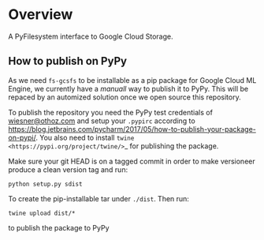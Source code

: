 Overview
========

A PyFilesystem interface to Google Cloud Storage.


How to publish on PyPy
----------------------

As we need ``fs-gcsfs`` to be installable as a pip package for Google Cloud ML 
Engine, we currently have a _manuall_ way to publish it to PyPy.
This will be repaced by an automized solution once we open source this repository.

To publish the repository you need the PyPy test credentials of wiesner@othoz.com
and setup your ``.pypirc`` according to
https://blog.jetbrains.com/pycharm/2017/05/how-to-publish-your-package-on-pypi/.
You also need to install `twine <https://pypi.org/project/twine/>`_ for publishing
the package.

Make sure your git HEAD is on a tagged commit in order to make versioneer
produce a clean version tag and run:

    python setup.py sdist

To create the pip-installable tar under ``./dist``. Then run:

    twine upload dist/*

to publish the package to PyPy